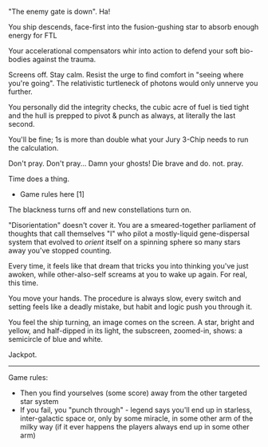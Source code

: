 "The enemy gate is down". Ha!

You ship descends, face-first into the fusion-gushing star to absorb enough energy for FTL

Your accelerational compensators whir into action to defend your soft bio-bodies
against the trauma.

Screens off. Stay calm. Resist the urge to find comfort in "seeing where you're going".
The relativistic turtleneck of photons would only unnerve you further.

You personally did the integrity checks, the cubic acre of fuel is tied tight and the hull
is prepped to pivot & punch as always, at literally the last second.

You'll be fine; 1s is more than double what your Jury 3-Chip needs to run the calculation.

Don't pray. Don't pray... Damn your ghosts! Die brave and do. not. pray.

Time does a thing.

  * Game rules here [1]

The blackness turns off and new constellations turn on.

"Disorientation" doesn't cover it. You are a smeared-together parliament of thoughts that call
themselves "I" who pilot a mostly-liquid gene-dispersal system that evolved to *orient* itself
on a spinning sphere so many stars away you've stopped counting.

Every time, it feels like that dream that tricks you into thinking you've just awoken,
while other-also-self screams at you to wake up again.  For real, this time.

You move your hands. The procedure is always slow, every switch and setting feels like a
deadly mistake, but habit and logic push you through it.

You feel the ship turning, an image comes on the screen. A star, bright and yellow, and
half-dipped in its light, the subscreen, zoomed-in, shows: a semicircle of blue and white.

Jackpot.


---

Game rules:

  * Then you find yourselves (some score) away from the other targeted star system
  * If you fail, you "punch through" - legend says you'll end up in starless,
  inter-galactic space or, only by some miracle, in some other arm of the milky way
  (if it ever happens the players always end up in some other arm)
